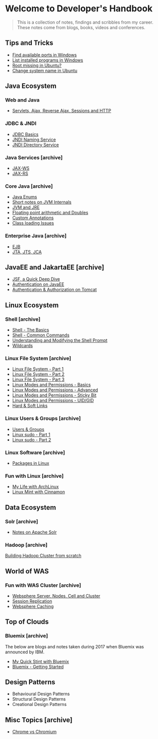 # Welcome to Developer's Handbook
> This is a collection of notes, findings and scribbles from my career. These notes come from blogs, books, videos and conferences.  

## Tips and Tricks
- [Find available ports in Windows](./find_available-ports.md)
- [List installed programs in Windows](./find-installed-programs-cmd.md)
- [Root missing in Ubuntu?](./root-missing-ubuntu.md)
- [Change system name in Ubuntu](./change-system-name.md)

## Java Ecosystem

### Web and Java

- [Servlets, Ajax, Reverse Ajax, Sessions and HTTP](./http-sessions-servlets-for-java-devs.md)
### JDBC & JNDI

- [JDBC Basics](./jdbc.md)
- [JNDI Naming Service](./jndi-naming.md)
- [JNDI Directory Service](./jndi-directory.md)

### Java Services [archive]
- [JAX-WS](https://notes-from-a-dev.blogspot.com/2014/07/jax-ws-tutorial.html)
- [JAX-RS](https://notes-from-a-dev.blogspot.com/2014/06/jax-rs-tutorial.html)

### Core Java [archive]
- [Java Enums](https://notes-from-a-dev.blogspot.com/2014/04/java-enums-tutorial.html)
- [Short notes on JVM Internals](https://notes-from-a-dev.blogspot.com/2017/05/understanding-jvm-internals.html)
- [JVM and JRE](https://notes-from-a-dev.blogspot.com/2017/05/jvm-and-jre.html)
- [Floating point arithmetic and Doubles](https://notes-from-a-dev.blogspot.com/2017/04/floating-point-arithmetic-and-doubles.html)
- [Custom Annotations](https://notes-from-a-dev.blogspot.com/2014/08/short-dive-into-annotations.html)
- [Class loading Issues](https://notes-from-a-dev.blogspot.com/2014/06/class-loading-problems.html)
### Enterprise Java [archive]
- [EJB](https://notes-from-a-dev.blogspot.com/2017/07/practical-ejb.html) 
- [JTA, JTS, JCA](https://notes-from-a-dev.blogspot.com/2017/07/those-three-letter-acronyms-jts-jta-jca.html)

## JavaEE and JakartaEE [archive]

- [JSF, a Quick Deep Dive](https://notes-from-a-dev.blogspot.com/2014/12/jsf-notes.html)
- [Authentication on JavaEE](https://notes-from-a-dev.blogspot.com/2014/05/terminologies-authentication-on-j2ee.html)
- [Authentication & Authorization on Tomcat](https://notes-from-a-dev.blogspot.com/2014/06/authentication-mechanisms-on-j2ee-tomcat.html)


## Linux Ecosystem
### Shell [archive]
- [Shell - The Basics](https://notes-from-a-dev.blogspot.com/2011/01/shell-basics.html)
- [Shell - Common Commands](https://notes-from-a-dev.blogspot.com/2011/03/shell-commands.html)
- [Understanding and Modifying the Shell Prompt](https://notes-from-a-dev.blogspot.com/2011/01/shell-prompt.html)
- [Wildcards](https://notes-from-a-dev.blogspot.com/2011/02/wildcards.html)
### Linux File System [archive]
- [Linux File System - Part 1](https://notes-from-a-dev.blogspot.com/2011/02/file-system-part-i.html)
- [Linux File System - Part 2](https://notes-from-a-dev.blogspot.com/2011/02/file-system-part-ii.html)
- [Linux File System - Part 3](https://notes-from-a-dev.blogspot.com/2011/03/file-system-iii.html)
- [Linux Modes and Permissions - Basics](https://notes-from-a-dev.blogspot.com/2011/03/modes-permissions.html)
- [Linux Modes and Permissions - Advanced](https://notes-from-a-dev.blogspot.com/2011/03/modes-and-permissions-advanced.html)
- [Linux Modes and Permissions - Sticky Bit](https://notes-from-a-dev.blogspot.com/2011/03/modes-and-permission-sticky-bit.html)
- [Linux Modes and Permissions - UID/GID](https://notes-from-a-dev.blogspot.com/2011/03/modes-and-permissions-setuid-and-setgid.html)
- [Hard & Soft Links](https://notes-from-a-dev.blogspot.com/2011/03/hard-links-and-soft-links.html)
### Linux Users & Groups [archive]
- [Users & Groups](https://notes-from-a-dev.blogspot.com/2011/06/users-and-groups.html)
- [Linux sudo - Part 1](https://notes-from-a-dev.blogspot.com/2011/06/sudo-tutorial.html)
- [Linux sudo - Part 2](https://notes-from-a-dev.blogspot.com/2012/04/sudo.html)
### Linux Software [archive]
- [Packages in Linux](https://notes-from-a-dev.blogspot.com/2012/04/packages-in-linux.html)
### Fun with Linux [archive]
- [My Life with ArchLinux](https://notes-from-a-dev.blogspot.com/2011/06/my-life-with-archlinux.html)
- [Linux Mint with Cinnamon](https://notes-from-a-dev.blogspot.com/2012/07/here-i-am-linux-mint-with-cinnamon.html)



## Data Ecosystem
### Solr [archive]
- [Notes on Apache Solr](https://notes-from-a-dev.blogspot.com/2015/07/notes-on-apache-solr.html)
### Hadoop [archive]
[Building Hadoop Cluster from scratch](https://notes-from-a-dev.blogspot.com/2017/01/setting-up-your-own-hadoop-1x-121.html)


## World of WAS 

### Fun with WAS Cluster [archive]
- [Websphere Server, Nodes, Cell and Cluster](https://notes-from-a-dev.blogspot.com/2014/04/creating-and-configuring-servers-nodes.html)
- [Session Replication](https://notes-from-a-dev.blogspot.com/2014/04/creating-and-configuring-servers-nodes.html)
- [Websphere Caching](https://notes-from-a-dev.blogspot.com/2015/09/websphere-caching.html)


## Top of Clouds

### Bluemix [archive]
The below are blogs and notes taken during 2017 when Bluemix was announced by IBM.
- [My Quick Stint with Bluemix](https://notes-from-a-dev.blogspot.com/2014/12/my-quick-stint-with-ibm-bluemix.html)
- [Bluemix - Getting Started](https://notes-from-a-dev.blogspot.com/2017/04/bluemix-getting-started.html)

## Design Patterns

- Behavioural Design Patterns
- Structural Design Patterns
- Creational Design Patterns

## Misc Topics [archive]
- [Chrome vs Chromium](https://notes-from-a-dev.blogspot.com/2011/03/chrome-and-chromium.html)